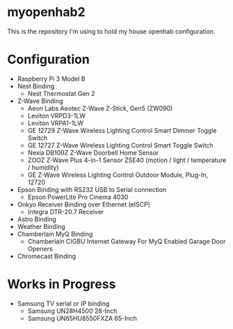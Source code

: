 # myopenhab2
This is the repository I'm using to hold my house openhab configuration.

# Configuration
* Raspberry Pi 3 Model B
* Nest Binding
  * Nest Thermostat Gen 2
* Z-Wave Binding
  * Aeon Labs Aeotec Z-Wave Z-Stick, Gen5 (ZW090)
  * Leviton VRPD3-1LW
  * Leviton VRPA1-1LW
  * GE 12729 Z-Wave Wireless Lighting Control Smart Dimmer Toggle Switch
  * GE 12727 Z-Wave Wireless Lighting Control Smart Toggle Switch
  * Nexia DB100Z Z-Wave Doorbell Home Sensor
  * ZOOZ Z-Wave Plus 4-in-1 Sensor ZSE40 (motion / light / temperature / humidity)
  * GE Z-Wave Wireless Lighting Control Outdoor Module, Plug-In, 12720
* Epson Binding with RS232 USB to Serial connection
  * Epson PowerLite Pro Cinema 4030
* Onkyo Receiver Binding over Ethernet (eISCP)
  * Integra DTR-20.7 Receiver
* Astro Binding
* Weather Binding
* Chamberlain MyQ Binding
  * Chamberlain CIGBU Internet Gateway For MyQ Enabled Garage Door Openers
* Chromecast Binding

# Works in Progress
* Samsung TV serial or IP binding
  * Samsung UN28H4500 28-Inch
  * Samsung UN65HU8550FXZA 65-Inch